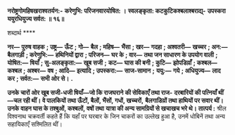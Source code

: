 **नरोष्ट्रगोमहिषखराश्वतर्यन:-** **करेणुभि: परिजनवारयोषित: ।** **स्वलङ्कृता: कटकुटिकश्बलाश्बराद्य्-** **उपस्करा ययुरधियुज्य सर्वत: ॥ १६॥** 

शब्दार्थ **** 

**नर—** **पुरुष वाहक** **; उष्ट्र—** **ऊँट** **; गो—** **बैल** **; महिष—** **भैंसा** **; खर—** **गदहा** **; अश्वतरी—** **खच्चर** **; अन:—** **बैलगाड़ी** **; करेणुभि:—** **हथिनियों द्वारा** **; परिजन—** **घर के** **; वार—** **तथा जन साधारण के उपयोग वाली** **; योषित:—** **षियाँ** **; सु-अलङ्कृता:—** **खूब सजी** **;** **कट—** **घास की बनी** **; कुटि—** **झोपडिय़ाँ** **; कश्बल—** **कश्बल** **; अश्बर—** **वष** **; आदि—** **इत्यादि** **; उपस्करा:—** **साज-सामान** **;** **ययु:—** **गये** **; अधियुज्य—** **लाद कर** **; सर्वत:—** **सभी ओर से।** **.** 

**उनके चारों ओर खूब सजी-धजी षियाँ—जो कि राजघराने की सेविकाएँ तथा राज-** **दरबारियों की पत्नियाँ थीं—चल रही थीं। वे पालकियों तथा ऊँटों, बैलों, भैंसों, गधों, खच्चरों,** **बैलगाडिय़ों तथा हाथियों पर सवार थीं। उनके वाहन घास के तश्बुओं, कश्बलों, वषों तथा** **यात्रा की अन्य सामग्रियों से खचाखच भरे थे।** **तात्पर्य :** श्रील विश्वनाथ चक्रवर्ती कहते हैं कि यहाँ पर घरबार के जिन चाकरों का उल्लेख हुआ है, उनमें धोबिनें तथा अन्य सहायिकाएँ सश्मिलित थीं।  